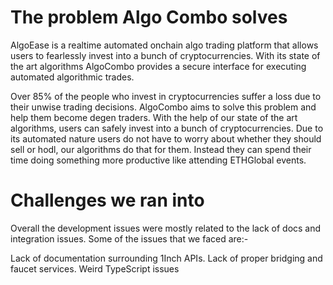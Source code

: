 # The problem Algo Combo solves
AlgoEase is a realtime automated onchain algo trading platform that allows users to fearlessly invest into a bunch of cryptocurrencies. With its state of the art algorithms AlgoCombo provides a secure interface for executing automated algorithmic trades.

Over 85% of the people who invest in cryptocurrencies suffer a loss due to their unwise trading decisions. AlgoCombo aims to solve this problem and help them become degen traders. With the help of our state of the art algorithms, users can safely invest into a bunch of cryptocurrencies. Due to its automated nature users do not have to worry about whether they should sell or hodl, our algorithms do that for them. Instead they can spend their time doing something more productive like attending ETHGlobal events.

# Challenges we ran into
Overall the development issues were mostly related to the lack of docs and integration issues.
Some of the issues that we faced are:-

Lack of documentation surrounding 1Inch APIs.
Lack of proper bridging and faucet services.
Weird TypeScript issues
